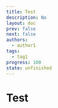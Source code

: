 ```yaml
---
title: Test
description: No
layout: doc
prev: false
next: false
authors:
  - author1
tags:
  - tag1
progress: 100
state: unfinished
---
```


# Test

```java:line-numbers

```

